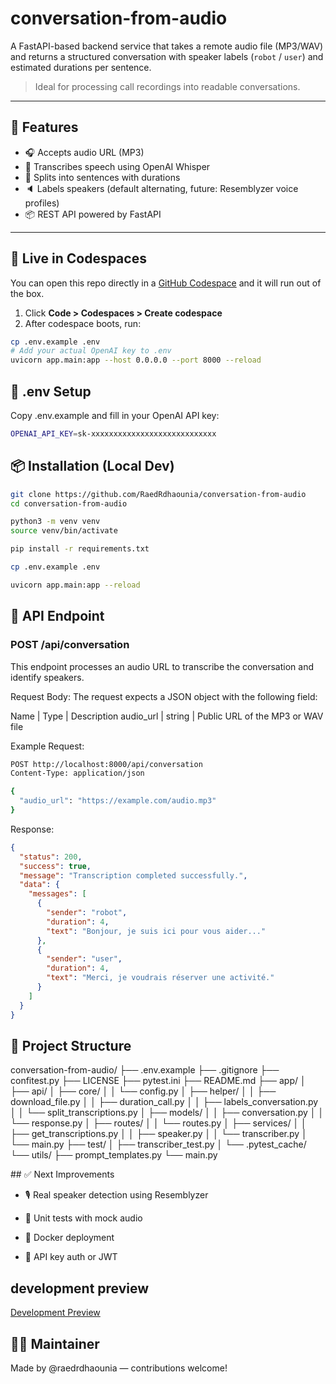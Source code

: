 # conversation-from-audio

A FastAPI-based backend service that takes a remote audio file (MP3/WAV) and returns a structured conversation with speaker labels (`robot` / `user`) and estimated durations per sentence.

> Ideal for processing call recordings into readable conversations.

---

## 🚀 Features

- 🎧 Accepts audio URL (MP3)
- 🤖 Transcribes speech using OpenAI Whisper
- 🧠 Splits into sentences with durations
- 🔈 Labels speakers (default alternating, future: Resemblyzer voice profiles)
- 📦 REST API powered by FastAPI

---

## 🧪 Live in Codespaces

You can open this repo directly in a [GitHub Codespace](https://github.com/features/codespaces) and it will run out of the box.

1. Click **Code > Codespaces > Create codespace**
2. After codespace boots, run:

```bash
cp .env.example .env
# Add your actual OpenAI key to .env
uvicorn app.main:app --host 0.0.0.0 --port 8000 --reload

```

## 🔐 .env Setup
Copy .env.example and fill in your OpenAI API key:

```bash
OPENAI_API_KEY=sk-xxxxxxxxxxxxxxxxxxxxxxxxxxxx
```
## 📦 Installation (Local Dev)

```bash
git clone https://github.com/RaedRdhaounia/conversation-from-audio
cd conversation-from-audio

python3 -m venv venv
source venv/bin/activate

pip install -r requirements.txt

cp .env.example .env

uvicorn app.main:app --reload

```
## 📡 API Endpoint

### POST /api/conversation

This endpoint processes an audio URL to transcribe the conversation and identify speakers.

Request Body:
The request expects a JSON object with the following field:

Name	    | Type	 | Description
audio_url |	string | Public URL of the MP3 or WAV file

Example Request:

```bash 
POST http://localhost:8000/api/conversation
Content-Type: application/json

{
  "audio_url": "https://example.com/audio.mp3"
}
```

Response:
```json 
{
  "status": 200,
  "success": true,
  "message": "Transcription completed successfully.",
  "data": {
    "messages": [
      {
        "sender": "robot",
        "duration": 4,
        "text": "Bonjour, je suis ici pour vous aider..."
      },
      {
        "sender": "user",
        "duration": 4,
        "text": "Merci, je voudrais réserver une activité."
      }
    ]
  }
}
```

## 📁 Project Structure
conversation-from-audio/
├── .env.example
├── .gitignore
├── confitest.py
├── LICENSE
├── pytest.ini
├── README.md
├── app/
│   ├── api/
│   ├── core/
│   │   └── config.py
│   ├── helper/
│   │   ├── download_file.py
│   │   ├── duration_call.py
│   │   ├── labels_conversation.py
│   │   └── split_transcriptions.py
│   ├── models/
│   │   ├── conversation.py
│   │   └── response.py
│   ├── routes/
│   │   └── routes.py
│   ├── services/
│   │   ├── get_transcriptions.py
│   │   ├── speaker.py
│   │   └── transcriber.py
│   └── main.py
├── test/
│   ├── transcriber_test.py
│   └── .pytest_cache/
└── utils/
    ├── prompt_templates.py
    └── main.py


## ✅ Next Improvements
- 🎙️ Real speaker detection using Resemblyzer

- 🧪 Unit tests with mock audio

- 🐳 Docker deployment

- 🔐 API key auth or JWT

## development preview

[Development Preview](https://conversation-from-audio.onrender.com/)

## 👨‍💻 Maintainer

Made by @raedrdhaounia — contributions welcome!
